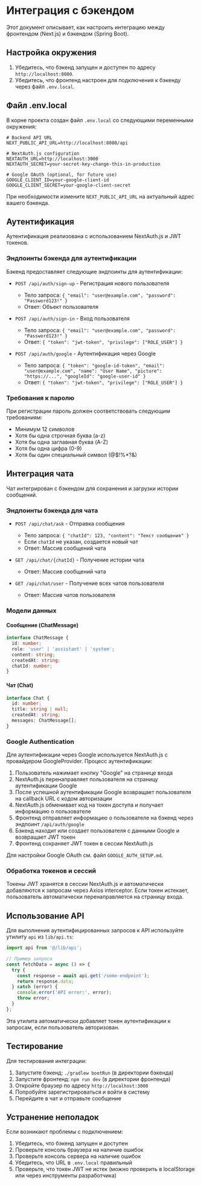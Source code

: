 # Интеграция с бэкендом

Этот документ описывает, как настроить интеграцию между фронтендом (Next.js) и бэкендом (Spring Boot).

## Настройка окружения

1. Убедитесь, что бэкенд запущен и доступен по адресу `http://localhost:8080`.
2. Убедитесь, что фронтенд настроен для подключения к бэкенду через файл `.env.local`.

## Файл .env.local

В корне проекта создан файл `.env.local` со следующими переменными окружения:

```
# Backend API URL
NEXT_PUBLIC_API_URL=http://localhost:8080/api

# NextAuth.js configuration
NEXTAUTH_URL=http://localhost:3000
NEXTAUTH_SECRET=your-secret-key-change-this-in-production

# Google OAuth (optional, for future use)
GOOGLE_CLIENT_ID=your-google-client-id
GOOGLE_CLIENT_SECRET=your-google-client-secret
```

При необходимости измените `NEXT_PUBLIC_API_URL` на актуальный адрес вашего бэкенда.

## Аутентификация

Аутентификация реализована с использованием NextAuth.js и JWT токенов.

### Эндпоинты бэкенда для аутентификации

Бэкенд предоставляет следующие эндпоинты для аутентификации:

- `POST /api/auth/sign-up` - Регистрация нового пользователя
  - Тело запроса: `{ "email": "user@example.com", "password": "Password123!" }`
  - Ответ: Объект пользователя

- `POST /api/auth/sign-in` - Вход пользователя
  - Тело запроса: `{ "email": "user@example.com", "password": "Password123!" }`
  - Ответ: `{ "token": "jwt-token", "privilege": ["ROLE_USER"] }`

- `POST /api/auth/google` - Аутентификация через Google
  - Тело запроса: `{ "token": "google-id-token", "email": "user@example.com", "name": "User Name", "picture": "https://...", "googleId": "google-user-id" }`
  - Ответ: `{ "token": "jwt-token", "privilege": ["ROLE_USER"] }`

### Требования к паролю

При регистрации пароль должен соответствовать следующим требованиям:

- Минимум 12 символов
- Хотя бы одна строчная буква (a-z)
- Хотя бы одна заглавная буква (A-Z)
- Хотя бы одна цифра (0-9)
- Хотя бы один специальный символ (@$!%*?&)

## Интеграция чата

Чат интегрирован с бэкендом для сохранения и загрузки истории сообщений.

### Эндпоинты бэкенда для чата

- `POST /api/chat/ask` - Отправка сообщения
  - Тело запроса: `{ "chatId": 123, "content": "Текст сообщения" }`
  - Если `chatId` не указан, создается новый чат
  - Ответ: Массив сообщений чата

- `GET /api/chat/{chatId}` - Получение истории чата
  - Ответ: Массив сообщений чата

- `GET /api/chat/user` - Получение всех чатов пользователя
  - Ответ: Массив чатов пользователя

### Модели данных

#### Сообщение (ChatMessage)
```typescript
interface ChatMessage {
  id: number;
  role: 'user' | 'assistant' | 'system';
  content: string;
  createdAt: string;
  chatId: number;
}
```

#### Чат (Chat)
```typescript
interface Chat {
  id: number;
  title: string | null;
  createdAt: string;
  messages: ChatMessage[];
}
```

### Google Authentication

Для аутентификации через Google используется NextAuth.js с провайдером GoogleProvider. Процесс аутентификации:

1. Пользователь нажимает кнопку "Google" на странице входа
2. NextAuth.js перенаправляет пользователя на страницу аутентификации Google
3. После успешной аутентификации Google возвращает пользователя на callback URL с кодом авторизации
4. NextAuth.js обменивает код на токен доступа и получает информацию о пользователе
5. Фронтенд отправляет информацию о пользователе на бэкенд через эндпоинт `/api/auth/google`
6. Бэкенд находит или создает пользователя с данными Google и возвращает JWT токен
7. Фронтенд сохраняет JWT токен в сессии NextAuth.js

Для настройки Google OAuth см. файл `GOOGLE_AUTH_SETUP.md`.

### Обработка токенов и сессий

Токены JWT хранятся в сессии NextAuth.js и автоматически добавляются к запросам через Axios interceptor. Если токен истекает, пользователь автоматически перенаправляется на страницу входа.

## Использование API

Для выполнения аутентифицированных запросов к API используйте утилиту `api` из `lib/api.ts`:

```typescript
import api from '@/lib/api';

// Пример запроса
const fetchData = async () => {
  try {
    const response = await api.get('/some-endpoint');
    return response.data;
  } catch (error) {
    console.error('API error:', error);
    throw error;
  }
};
```

Эта утилита автоматически добавляет токен аутентификации к запросам, если пользователь авторизован.

## Тестирование

Для тестирования интеграции:

1. Запустите бэкенд: `./gradlew bootRun` (в директории бэкенда)
2. Запустите фронтенд: `npm run dev` (в директории фронтенда)
3. Откройте браузер по адресу `http://localhost:3000`
4. Попробуйте зарегистрироваться и войти в систему
5. Перейдите в чат и отправьте сообщение

## Устранение неполадок

Если возникают проблемы с подключением:

1. Убедитесь, что бэкенд запущен и доступен
2. Проверьте консоль браузера на наличие ошибок
3. Проверьте консоль сервера на наличие ошибок
4. Убедитесь, что URL в `.env.local` правильный
5. Проверьте, что токен JWT не истек (можно проверить в localStorage или через инструменты разработчика)
